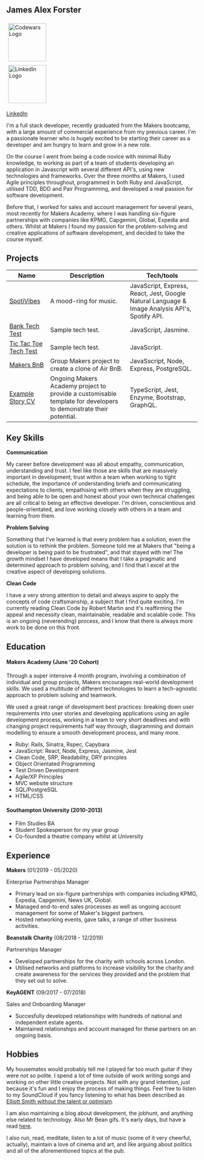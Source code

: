 ## James Alex Forster       
<style>
  .column {
    float: left;
    width: 50%;
    padding: 5px;
   }
  .row::after {
  content: "";
  clear: both;
  display: table;
  } 
</style>
<div class="row" style>
  <div class="column">
    <a href="https://www.codewars.com/users/JJzz">
      <img alt="Codewars Logo"                      src="https://camo.githubusercontent.com/c6341567c3ede1b4ee0935509a378c482153026f/687474703a2f2f7777772e736f66746c61622e6e7475612e67722f7e6e69636b69652f696d616765732f6c6f676f2f636f6465776172732e706e67" width="100">
    </a>
  </div>
  <div class="column">
    <a href="https://www.linkedin.com/in/james-forster-170723104/">
      <img alt="LinkedIn Logo" src="https://www.iconfinder.com/data/icons/popular-social-media-flat/48/Popular_Social_Media-22-512.png" width=100">
    </a>
  </div>
</div>                                                                                                                                           
                                                                                                                                              

[LinkedIn](https://www.linkedin.com/in/james-forster-170723104/)

I'm a full stack developer, recently graduated from the Makers bootcamp, with a large amount of commercial experience from my previous career. I'm a passionate learner who is hugely excited to be starting their career as a developer and am hungry to learn and grow in a new role.

On the course I went from being a code novice with minimal Ruby knowledge, to working as part of a team of students developing an application in Javascript with several different API's, using new technologies and frameworks. Over the three months at Makers, I used Agile principles throughout, programmed in both Ruby and JavaScript, utilised TDD, BDD and Pair Programming, and developed a real passion for software development.

Before that, I worked for sales and account management for several years, most recently for Makers Academy, where I was handling six-figure partnerships with companies like KPMG, Capgemini, Global, Expedia and others. Whilst at Makers I found my passion for the problem-solving and creative applications of software development, and decided to take the course myself. 

## Projects
| Name                         | Description            | Tech/tools        |
| ---------------------------- | -----------------      | ----------------- |
| [SpotiVibes](https://www.spotivibes.surge.sh)             | A mood-ring for music. | JavaScript, Express, React, Jest, Google Natural Language & Image Analysis API's, Spotify API. |
| [Bank Tech Test](https://github.com/jamesAforster/bankTechTest) | Sample tech test. | JavaScript, Jasmine.     |
| [Tic Tac Toe Tech Test](https://github.com/jamesAforster/ticTacToeTechTest) | Sample tech test. | JavaScript. |
| [Makers BnB](https://github.com/jamesAforster/Makersbnb) | Group Makers project to create a clone of Air BnB. | JavaSscript, Node, Express, PostgreSQL. |
| [Example Story CV](https://github.com/makersacademy/example-story-website)| Ongoing Makers Academy project to provide a customisable template for developers to demonstrate their potential. | TypeScript, Jest, Enzyme, Bootstrap, GraphQL. |


## Key Skills
**Communication**

My career before development was all about empathy, communication, understanding and trust. I feel like those are skills that are massively important in development; trust within a team when working to tight schedule, the importance of understanding briefs and communicating expectations to clients, empathising with others when they are struggling, and being able to be open and honest about your own technical challenges are all critical to being an effective developer. 
I'm driven, conscientious and people-orientated, and love working closely with others in a team and learning from them. 

**Problem Solving**

Something that I've learned is that every problem has a solution, even the solution is to rethink the problem. Someone told me at Makers that "being a developer is being paid to be frustrated", and that stayed with me! The growth mindset I have developed means that I take a pragmatic and determined approach to problem solving, and I find that I excel at the creative aspect of developing solutions. 

**Clean Code**

I have a very strong attention to detail and always aspire to apply the concepts of code craftsmanship, a subject that I find quite exciting. I'm currently reading Clean Code by Robert Martin and it's reaffirming the appeal and necessity clean, maintainable, readable and scalable code. This is an ongoing (neverending) process, and I know that there is always more work to be done on this front.

## Education
#### Makers Academy (June '20 Cohort)
Through a super intensive 4 month program, involving a combination of individual and group projects, Makers encourages real-world development skills. We used a multitude of different technologies to learn a tech-agnostic approach to problem solving and teamwork.

We used a great range of development best practices: breaking down user requirements into user stories and developing applications using an agile development process, working in a team to very short deadlines and with changing project requirements half way through, diagramming and domain modelling to ensure a smooth development process, and many more.

- Ruby: Rails, Sinatra, Rspec, Capybara
- JavaScript: React, Node, Express, Jasmine, Jest
- Clean Code, SRP, Readability, DRY princples
- Object Orientated Programming
- Test Driven Development
- Agile/XP Principles
- MVC website structure
- SQL/PostgreSQL
- HTML/CSS

#### Southampton University (2010-2013)
- Film Studies BA
- Student Spokesperson for my year group
- Co-founded a theatre company whilst at University

## Experience
**Makers** (01/2019 - 05/2020)

Enterprise Partnerships Manager
- Primary lead on six-figure partnerships with companies including KPMG, Expedia, Capgemini, News UK, Global.
- Managed end-to-end sales processes as well as ongoing account management for some of Maker's biggest partners.
- Hosted networking events, gave talks, a range of other business activities.

**Beanstalk Charity** (08/2018 - 12/2019)  

Partnerships Manager
- Developed partnerships for the charity with schools across London.
- Utilised networks and platforms to increase visibility for the charity and create awareness for the services they provided and the problem that they set out to solve.

**KeyAGENT** (09/2017 - 07/2018)

Sales and Onboarding Manager
- Succesfully developed relationships with hundreds of national and independent estate agents.
- Maintained relationships and account managed for these partners on an ongoing basis.

## Hobbies
My housemates would probably tell me I played far too much guitar if they were not so polite. I spend a lot of time outside of work writing songs and working on other little creative projects. Not with any grand intention, just because it's fun and I enjoy the process of making things. Feel free to listen to my SoundCloud if you fancy listening to what has been described as [Elliott Smith without the talent or optimism](https://soundcloud.com/user-656076887).

I am also maintaining a blog about development, the jobhunt, and anything else related to technology. Also Mr Bean gifs. It's early days, but have a read [here](https://medium.com/@jamesalexforster).

I also run, read, meditate, listen to a lot of music (some of it very cheerful, actually), maintain a love of cinema and art, and like arguing about politics and all of the aforementioned topics at the pub.
